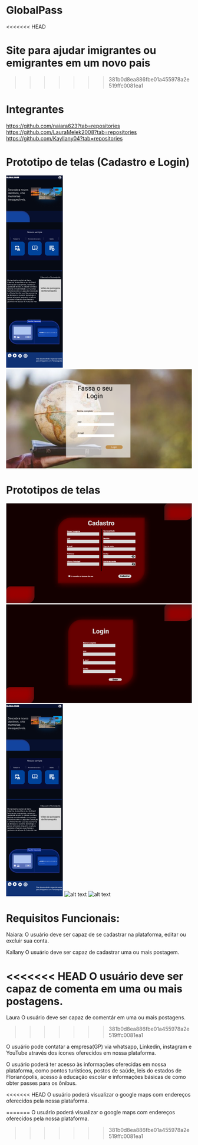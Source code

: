 # GlobalPass
<<<<<<< HEAD


Site para ajudar imigrantes ou emigrantes em um novo pais 
=======
  
>>>>>>> 381b0d8ea886fbe01a455978a2e519ffc0081ea1

# Integrantes
https://github.com/naiara623?tab=repositories
https://github.com/LauraMelek2008?tab=repositories
https://github.com/Kayllany04?tab=repositories

# Prototipo de telas (Cadastro e Login)

![alt text](image.png)
![alt text](image-1.png)

# Prototipos de telas

![alt text](image-2.png)
![alt text](image-3.png)
![alt text](image.png)
![alt text](image-4.png)
![alt text](image-5.png)

# Requisitos Funcionais:

Naiara: 
O usuário deve ser capaz de se cadastrar na plataforma, editar ou excluir sua conta.

Kallany
O usuário deve ser capaz de cadastrar uma ou mais postagem.

<<<<<<< HEAD
O usuário deve ser capaz de comenta em uma ou mais postagens.
=======
Laura
O usuário deve ser capaz de comentár em uma ou mais postagens.
>>>>>>> 381b0d8ea886fbe01a455978a2e519ffc0081ea1


O usuário pode contatar a empresa(GP) via whatsapp, Linkedin, instagram e YouTube através dos ícones oferecidos em nossa plataforma.

O usuário poderá ter acesso às informações oferecidas em nossa plataforma, como pontos turísticos, postos de saúde, leis do estados de Florianópolis, acesso à educação escolar e informações básicas de como obter passes para os ônibus.

<<<<<<< HEAD
O usuário poderá visualizar o google maps com endereços oferecidos pela nossa plataforma.


=======
O usuário poderá visualizar o google maps com endereços oferecidos pela nossa plataforma.
>>>>>>> 381b0d8ea886fbe01a455978a2e519ffc0081ea1
